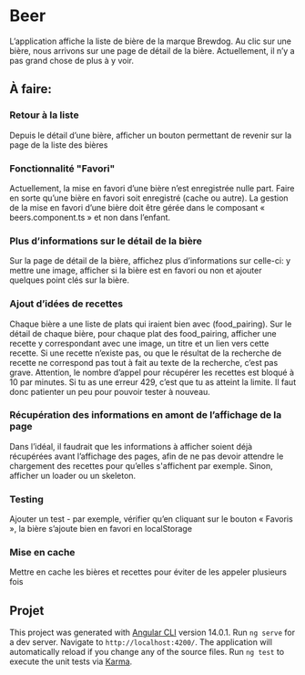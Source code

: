 # Beer

L’application affiche la liste de bière de la marque Brewdog. Au clic sur une bière, nous arrivons sur une page de détail de la bière. Actuellement, il n’y a pas grand chose de plus à y voir.

## À faire:

### Retour à la liste

Depuis le détail d’une bière, afficher un bouton permettant de revenir sur la page de la liste des bières

### Fonctionnalité "Favori"

Actuellement, la mise en favori d’une bière n’est enregistrée nulle part. Faire en sorte qu’une bière en favori soit enregistré (cache ou autre). La gestion de la mise en favori d’une bière doit être gérée dans le composant « beers.component.ts » et non dans l’enfant.

### Plus d’informations sur le détail de la bière

Sur la page de détail de la bière, affichez plus d’informations sur celle-ci: y mettre une image, afficher si la bière est en favori ou non et ajouter quelques point clés sur la bière.

### Ajout d’idées de recettes

Chaque bière a une liste de plats qui iraient bien avec (food_pairing).
Sur le détail de chaque bière, pour chaque plat des food_pairing, afficher une recette y correspondant avec une image, un titre et un lien vers cette recette.
Si une recette n’existe pas, ou que le résultat de la recherche de recette ne correspond pas tout à fait au texte de la recherche, c’est pas grave.
Attention, le nombre d’appel pour récupérer les recettes est bloqué à 10 par minutes. Si tu as une erreur 429, c’est que tu as atteint la limite. Il faut donc patienter un peu pour pouvoir tester à nouveau.

### Récupération des informations en amont de l’affichage de la page

Dans l’idéal, il faudrait que les informations à afficher soient déjà récupérées avant l’affichage des pages, afin de ne pas devoir attendre le chargement des recettes pour qu’elles s'affichent par exemple. Sinon, afficher un loader ou un skeleton.

### Testing

Ajouter un test - par exemple, vérifier qu’en cliquant sur le bouton « Favoris », la bière s’ajoute bien en favori en localStorage

### Mise en cache

Mettre en cache les bières et recettes pour éviter de les appeler plusieurs fois

## Projet

This project was generated with [Angular CLI](https://github.com/angular/angular-cli) version 14.0.1.
Run `ng serve` for a dev server. Navigate to `http://localhost:4200/`. The application will automatically reload if you change any of the source files.
Run `ng test` to execute the unit tests via [Karma](https://karma-runner.github.io).
